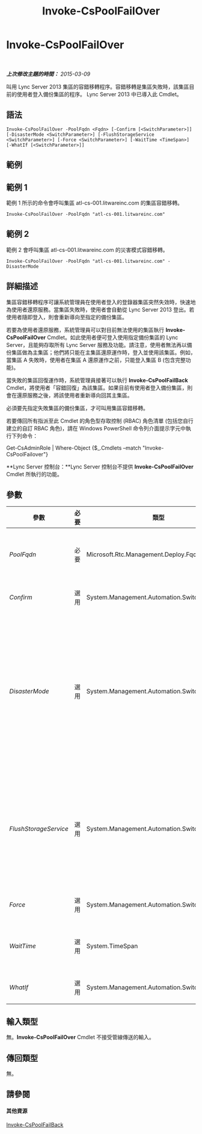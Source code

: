 ﻿---
title: Invoke-CsPoolFailOver
TOCTitle: Invoke-CsPoolFailOver
ms:assetid: b5c30438-0553-41f4-b856-68c1ec0deff7
ms:mtpsurl: https://technet.microsoft.com/zh-tw/library/JJ205189(v=OCS.15)
ms:contentKeyID: 49292077
ms.date: 08/24/2015
mtps_version: v=OCS.15
ms.translationtype: HT
---

# Invoke-CsPoolFailOver

 

_**上次修改主題的時間：** 2015-03-09_

叫用 Lync Server 2013 集區的容錯移轉程序。容錯移轉是集區失敗時，該集區目前的使用者登入備份集區的程序。 Lync Server 2013 中已導入此 Cmdlet。

## 語法

    Invoke-CsPoolFailOver -PoolFqdn <Fqdn> [-Confirm [<SwitchParameter>]] [-DisasterMode <SwitchParameter>] [-FlushStorageService <SwitchParameter>] [-Force <SwitchParameter>] [-WaitTime <TimeSpan>] [-WhatIf [<SwitchParameter>]]

## 範例

## 範例 1

範例 1 所示的命令會呼叫集區 atl-cs-001.litwareinc.com 的集區容錯移轉。

    Invoke-CsPoolFailOver -PoolFqdn "atl-cs-001.litwareinc.com"

## 範例 2

範例 2 會呼叫集區 atl-cs-001.litwareinc.com 的災害模式容錯移轉。

    Invoke-CsPoolFailOver -PoolFqdn "atl-cs-001.litwareinc.com" -DisasterMode

## 詳細描述

集區容錯移轉程序可讓系統管理員在使用者登入的登錄器集區突然失效時，快速地為使用者還原服務。當集區失敗時，使用者會自動從 Lync Server 2013 登出。若使用者隨即登入，則會重新導向至指定的備份集區。

若要為使用者還原服務，系統管理員可以對目前無法使用的集區執行 **Invoke-CsPoolFailOver** Cmdlet。如此使用者便可登入使用指定備份集區的 Lync Server，且能夠存取所有 Lync Server 服務及功能。請注意，使用者無法再以備份集區做為主集區；他們將只能在主集區還原運作時，登入並使用該集區。例如，當集區 A 失敗時，使用者在集區 A 還原運作之前，只能登入集區 B (包含完整功能)。

當失敗的集區回復運作時，系統管理員接著可以執行 **Invoke-CsPoolFailBack** Cmdlet，將使用者「容錯回復」為該集區。如果目前有使用者登入備份集區，則會在還原服務之後，將該使用者重新導向回其主集區。

必須要先指定失敗集區的備份集區，才可叫用集區容錯移轉。

若要傳回所有指派至此 Cmdlet 的角色型存取控制 (RBAC) 角色清單 (包括您自行建立的自訂 RBAC 角色)，請在 Windows PowerShell 命令列介面提示字元中執行下列命令：

Get-CsAdminRole | Where-Object {$\_.Cmdlets –match "Invoke-CsPoolFailover"}

**Lync Server 控制台：**Lync Server 控制台不提供 **Invoke-CsPoolFailOver** Cmdlet 所執行的功能。

## 參數


<table>
<colgroup>
<col style="width: 25%" />
<col style="width: 25%" />
<col style="width: 25%" />
<col style="width: 25%" />
</colgroup>
<thead>
<tr class="header">
<th>參數</th>
<th>必要</th>
<th>類型</th>
<th>說明</th>
</tr>
</thead>
<tbody>
<tr class="odd">
<td><p><em>PoolFqdn</em></p></td>
<td><p>必要</p></td>
<td><p>Microsoft.Rtc.Management.Deploy.Fqdn</p></td>
<td><p>正在容錯移轉自之集區的完整網域名稱。例如：</p>
<p>-PoolFqdn &quot;atl-cs-001.litwareinc.com&quot;</p></td>
</tr>
<tr class="even">
<td><p><em>Confirm</em></p></td>
<td><p>選用</p></td>
<td><p>System.Management.Automation.SwitchParameter</p></td>
<td><p>在執行命令前先提示確認。</p></td>
</tr>
<tr class="odd">
<td><p><em>DisasterMode</em></p></td>
<td><p>選用</p></td>
<td><p>System.Management.Automation.SwitchParameter</p></td>
<td><p>如有指定此參數，表示正以「災害模式」執行容錯移轉。如果再也無法存取集區，那麼為使用者還原該集區完整功能的唯一方法，就是使用 DisasterMode 參數來容錯移轉集區。</p>
<p>若未指定此參數，表示集區仍啟動且正在執行，但是系統管理員選擇執行容錯移轉；例如，可能會暫時容錯移轉集區，以便在伺服器上執行硬體或軟體升級。</p></td>
</tr>
<tr class="even">
<td><p><em>FlushStorageService</em></p></td>
<td><p>選用</p></td>
<td><p>System.Management.Automation.SwitchParameter</p></td>
<td><p>如有指定， <strong>Invoke-CsPoolFailOver</strong> Cmdlet 會容錯移轉集區中的所有使用者，同時呼叫 <a href="invoke-csstorageserviceflush.md">Invoke-CsStorageServiceFlush</a> Cmdlet，以排清集區中每一部前端伺服器上的存放區服務資料庫。排清資料庫必須先將所有佇列中的資料寫入磁碟，然後清除資料庫快取。</p></td>
</tr>
<tr class="odd">
<td><p><em>Force</em></p></td>
<td><p>選用</p></td>
<td><p>System.Management.Automation.SwitchParameter</p></td>
<td><p>隱藏執行命令時可能發生的非嚴重錯誤訊息。</p></td>
</tr>
<tr class="even">
<td><p><em>WaitTime</em></p></td>
<td><p>選用</p></td>
<td><p>System.TimeSpan</p></td>
<td><p>指定此 Cmdlet 等候的時間 (秒)，在這之後，假設資料已從容錯移轉集區同步處理至備份集區。</p></td>
</tr>
<tr class="odd">
<td><p><em>WhatIf</em></p></td>
<td><p>選用</p></td>
<td><p>System.Management.Automation.SwitchParameter</p></td>
<td><p>說明執行命令時若不實際執行命令的後果。</p></td>
</tr>
</tbody>
</table>


## 輸入類型

無。**Invoke-CsPoolFailOver** Cmdlet 不接受管線傳送的輸入。

## 傳回類型

無。

## 請參閱

#### 其他資源

[Invoke-CsPoolFailBack](invoke-cspoolfailback.md)

